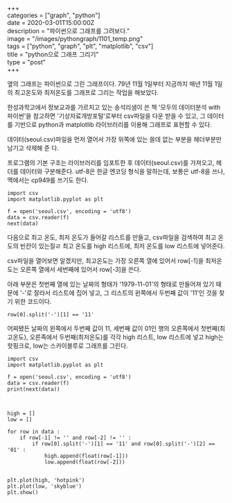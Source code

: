 +++  
categories = ["graph", "python"]  
date = 2020-03-01T15:00:00Z  
description = "파이썬으로 그래프를 그려보다."  
image = "/images/pythongraph/1101_temp.png"  
tags = ["python", "graph", "plt", "matplotlib", "csv"]  
title = "python으로 그래프 그리기"  
type = "post"  
+++  
  
옆의 그래프는 파이썬으로 그린 그래프이다. 79년 11월 1일부터 지금까지 매년 11월 1일의 최고온도와 최저온도를 그래프로 그리는 작업을 해보았다. 

한성과학고에서 정보교과를 가르치고 있는 송석리샘이 쓴 책 '모두의 데이터분석 with 파이썬'을 참고하면 '기상자료개방포털'로부터 csv파일을 다운 받을 수 있고, 그 데이터를 기반으로 python과 matplotlib 라이브러리를 이용해 그래프로 표현할 수 있다. 

데이터(seoul.csv)파일을 먼저 열어서 가장 위쪽에 있는 쓸데 없는 부분을 헤더부분만 남기고 삭제해 준 다.

프로그램의 기본 구조는 라이브러리를 임포트한 후 데이터(seoul.csv)를 가져오고, 헤더를 데이터와 구분해준다. utf-8은 한글 엔코딩 형식을 말하는데, 보통은 utf-8을 쓰나, 맥에서는 cp949를 쓰기도 한다. 

    import csv
    import matplotlib.pyplot as plt
    
    f = open('seoul.csv', encoding = 'utf8')
    data = csv.reader(f)
    next(data)

다음으로 최고 온도, 최저 온도가 들어갈 리스트를 만들고, csv파일을 검색하여 최고 온도의 빈칸이 있는질ㄹ  최고 온도를 high 리스트에, 최저 온도를 low 리스트에 넣어준다. 

csv파일을 열어보면 알겠지만, 최고온도는 가장 오른쪽 열에 있어서 row\[-1\]을 최저온도는 오른쪽 열에서 세번째에 있어서 row\[-3\]을 쓴다. 

아래 부분은 첫번째 열에 있는 날짜의 형태가 '1979-11-01'의 형태로 만들어져 있기 때문에 '-'로 잘라서 리스트에 집어 넣고, 그 리스트의 왼쪽에서 두번째 값이 '11'인 것을 찾기 위한 코드이다. 

    row[0].split('-')[1] == '11' 

어찌됐든 날짜의 왼쪽에서 두번째 값이 11, 세번째 값이 01인 행의 오른쪽에서 첫번째(최고온도), 오른족에서 두번째(최저온도)를 각각 high 리스트, low 리스트에 넣고 high는 핫핑크로, low는 스카이블루로 그래프를 그린다. 

    import csv
    import matplotlib.pyplot as plt
    
    f = open('seoul.csv', encoding = 'utf8')
    data = csv.reader(f)
    print(next(data))
    
    
    
    high = []
    low = []
    
    for row in data :
        if row[-1] != '' and row[-2] != '' :
            if row[0].split('-')[1] == '11' and row[0].split('-')[2] == '01' :
                high.append(float(row[-1]))
                low.append(float(row[-2]))
                
    
    plt.plot(high, 'hotpink')
    plt.plot(low, 'skyblue')
    plt.show()
    
